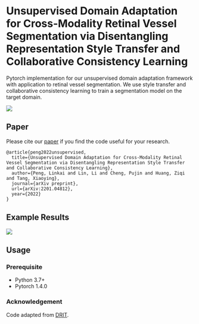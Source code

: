 # Unsupervised Domain Adaptation for Cross-Modality Retinal Vessel Segmentation via Disentangling Representation Style Transfer and Collaborative Consistency Learning

Pytorch implementation for our unsupervised domain adaptation framework with application to retinal vessel segmentation. We use style transfer and collaborative consistency learning to train a segmentation model on the target domain.

![](D:\isbi2022\model.png)

## Paper

Please cite our [paper](https://arxiv.org/abs/2201.04812) if you find the code useful for your research.

```
@article{peng2022unsupervised,
  title={Unsupervised Domain Adaptation for Cross-Modality Retinal Vessel Segmentation via Disentangling Representation Style Transfer and Collaborative Consistency Learning},
  author={Peng, Linkai and Lin, Li and Cheng, Pujin and Huang, Ziqi and Tang, Xiaoying},
  journal={arXiv preprint},
  url={arXiv:2201.04812},
  year={2022}
}
```

## Example Results

![](D:\isbi2022\result.png)

## Usage

### Prerequisite

- Python 3.7+
- Pytorch 1.4.0

### Acknowledgement

Code adapted from [DRIT](https://github.com/HsinYingLee/DRIT).


